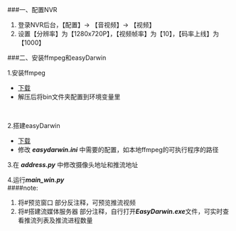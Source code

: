 ###一、配置NVR  
1. 登录NVR后台，【配置】-> 【音视频】-> 【视频】
2. 设置【分辨率】为【1280x720P】，【视频帧率】为【10】，【码率上线】为【1000】

###二、安装ffmpeg和easyDarwin

1.安装ffmpeg

 * [下载](http://www.ffmpeg.org/download.html#build-windows)  
 * 解压后将bin文件夹配置到环境变量里
<br/>

2.搭建easyDarwin 

- [下载](https://github.com/EasyDarwin/EasyDarwin)  
- 修改 ***easydarwin.ini*** 中需要的配置，如本地ffmpeg的可执行程序的路径  


3.在 ***address.py*** 中修改摄像头地址和推流地址

4.运行***main_win.py***  
####note:
1. 将#预览窗口 部分反注释，可预览推流视频  
2. 将#搭建流媒体服务器 部分注释，自行打开***EasyDarwin.exe***文件，可实时查看推流列表及推流进程数量  
